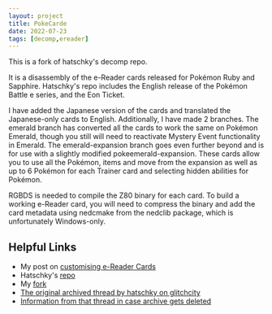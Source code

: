 ```yaml
---
layout: project
title: PokeCarde
date: 2022-07-23
tags: [decomp,ereader]
---
```


This is a fork of hatschky's decomp repo.

It is a disassembly of the e-Reader cards released for Pokémon Ruby and Sapphire. Hatschky's repo includes the English release of the Pokémon Battle e series, and the Eon Ticket.

I have added the Japanese version of the cards and translated the Japanese-only cards to English. Additionally, I have made 2 branches. The emerald branch has converted all the cards to work the same on Pokémon Emerald, though you still will need to reactivate Mystery Event functionality in Emerald. The emerald-expansion branch goes even further beyond and is for use with a slightly modified pokeemerald-expansion. These cards allow you to use all the Pokémon, items and move from the expansion as well as up to 6 Pokémon for each Trainer card and selecting hidden abilities for Pokémon.

RGBDS is needed to compile the Z80 binary for each card. To build a working e-Reader card, you will need to compress the binary and add the card metadata using nedcmake from the nedclib package, which is unfortunately Windows-only.

## Helpful Links
* My post on [customising e-Reader Cards](https://www.pokecommunity.com/showthread.php?t=455241)
* Hatschky's [repo](https://github.com/hatschky/pokecarde)
* My [fork](https://github.com/Artrios/pokecarde)
* [The original archived thread by hatschky on glitchcity](https://archives.glitchcity.info/forums/board-76/thread-7114/page-0.html)
* [Information from that thread in case archive gets deleted](/projects/eCard-Information/)
